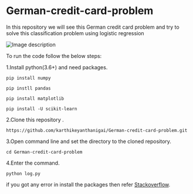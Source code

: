 # German-credit-card-problem
In this repository we will see this German credit card problem and try to solve this classification problem using logistic regression

![Image description](https://medici-prod.s3-us-west-2.amazonaws.com/uploads/are-credit-cards-the-same-in-the-us-and-canada.jpg)

To run the code follow the below steps:

1.Install python(3.6+) and need packages.
```
pip install numpy
```
```
pip instll pandas
```
```
pip install matplotlib
```
```
pip install -U scikit-learn
```


2.Clone this repository .
```
https://github.com/karthikeyanthanigai/German-credit-card-problem.git
```
3.Open command line and set the directory to the cloned repository.
```
cd German-credit-card-problem
```
4.Enter the command.
```
python log.py
```

if you got any error in install the packages then refer [Stackoverflow](https://www.stackoverflow.com).
